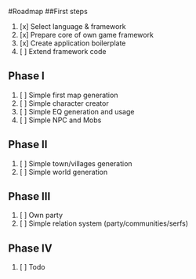 #Roadmap
##First steps
1. [x] Select language & framework
2. [x] Prepare core of own game framework
3. [x] Create application boilerplate
4. [ ] Extend framework code
## Phase I
1. [ ] Simple first map generation
2. [ ] Simple character creator
3. [ ] Simple EQ generation and usage
4. [ ] Simple NPC and Mobs
## Phase II
1. [ ] Simple town/villages generation
2. [ ] Simple world generation
## Phase III
1. [ ] Own party
2. [ ] Simple relation system (party/communities/serfs)
## Phase IV
1. [ ] Todo